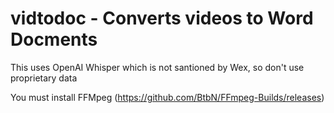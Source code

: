 # vidtodoc - Converts videos to Word Docments 

This uses OpenAI Whisper which is not santioned by Wex, so don't use proprietary data

You must install FFMpeg (https://github.com/BtbN/FFmpeg-Builds/releases)
 
 
